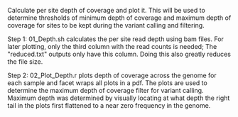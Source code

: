 Calculate per site depth of coverage and plot it. This will be used to determine thresholds of minimum depth of coverage 
and maximum depth of coverage for sites to be kept during the variant calling and filtering.  

Step 1: 01_Depth.sh calculates the per site read depth using bam files. For later plotting, only the third column with the read 
counts is needed; The "reduced.txt" outputs only have this column. Doing this also greatly reduces the file size. 

Step 2: 02_Plot_Depth.r plots depth of coverage across the genome for each sample and facet wraps all plots in a pdf. 
The plots are used to determine the maximum depth of coverage filter for variant calling. Maximum depth was determined 
by visually locating at what depth the right tail in the plots first flattened to a near zero frequency in the genome. 
